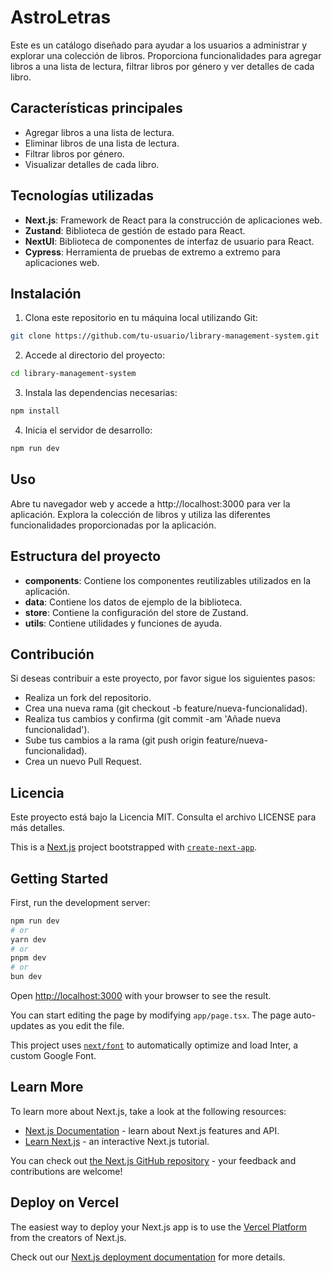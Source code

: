 # AstroLetras

Este es un catálogo diseñado para ayudar a los usuarios a administrar y explorar una colección de libros. Proporciona funcionalidades para agregar libros a una lista de lectura, filtrar libros por género y ver detalles de cada libro.

## Características principales

- Agregar libros a una lista de lectura.
- Eliminar libros de una lista de lectura.
- Filtrar libros por género.
- Visualizar detalles de cada libro.

## Tecnologías utilizadas

- **Next.js**: Framework de React para la construcción de aplicaciones web.
- **Zustand**: Biblioteca de gestión de estado para React.
- **NextUI**: Biblioteca de componentes de interfaz de usuario para React.
- **Cypress**: Herramienta de pruebas de extremo a extremo para aplicaciones web.

## Instalación

1. Clona este repositorio en tu máquina local utilizando Git:

```bash
git clone https://github.com/tu-usuario/library-management-system.git
```

2. Accede al directorio del proyecto:

```bash
cd library-management-system
```

3. Instala las dependencias necesarias:

```bash
npm install
```

4. Inicia el servidor de desarrollo:

```bash
npm run dev
```

## Uso

Abre tu navegador web y accede a http://localhost:3000 para ver la aplicación.
Explora la colección de libros y utiliza las diferentes funcionalidades proporcionadas por la aplicación.

## Estructura del proyecto

- **components**: Contiene los componentes reutilizables utilizados en la aplicación.
- **data**: Contiene los datos de ejemplo de la biblioteca.
- **store**: Contiene la configuración del store de Zustand.
- **utils**: Contiene utilidades y funciones de ayuda.

## Contribución

Si deseas contribuir a este proyecto, por favor sigue los siguientes pasos:

- Realiza un fork del repositorio.
- Crea una nueva rama (git checkout -b feature/nueva-funcionalidad).
- Realiza tus cambios y confirma (git commit -am 'Añade nueva funcionalidad').
- Sube tus cambios a la rama (git push origin feature/nueva-funcionalidad).
- Crea un nuevo Pull Request.

## Licencia

Este proyecto está bajo la Licencia MIT. Consulta el archivo LICENSE para más detalles.

This is a [Next.js](https://nextjs.org/) project bootstrapped with [`create-next-app`](https://github.com/vercel/next.js/tree/canary/packages/create-next-app).

## Getting Started

First, run the development server:

```bash
npm run dev
# or
yarn dev
# or
pnpm dev
# or
bun dev
```

Open [http://localhost:3000](http://localhost:3000) with your browser to see the result.

You can start editing the page by modifying `app/page.tsx`. The page auto-updates as you edit the file.

This project uses [`next/font`](https://nextjs.org/docs/basic-features/font-optimization) to automatically optimize and load Inter, a custom Google Font.

## Learn More

To learn more about Next.js, take a look at the following resources:

- [Next.js Documentation](https://nextjs.org/docs) - learn about Next.js features and API.
- [Learn Next.js](https://nextjs.org/learn) - an interactive Next.js tutorial.

You can check out [the Next.js GitHub repository](https://github.com/vercel/next.js/) - your feedback and contributions are welcome!

## Deploy on Vercel

The easiest way to deploy your Next.js app is to use the [Vercel Platform](https://vercel.com/new?utm_medium=default-template&filter=next.js&utm_source=create-next-app&utm_campaign=create-next-app-readme) from the creators of Next.js.

Check out our [Next.js deployment documentation](https://nextjs.org/docs/deployment) for more details.
